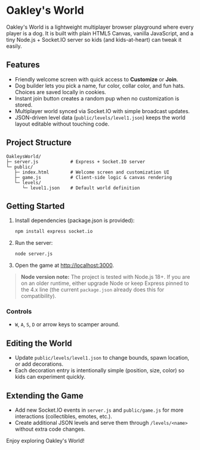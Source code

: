 # Oakley's World

Oakley's World is a lightweight multiplayer browser playground where every player is a dog. It is built with plain HTML5 Canvas, vanilla JavaScript, and a tiny Node.js + Socket.IO server so kids (and kids-at-heart) can tweak it easily.

## Features
- Friendly welcome screen with quick access to **Customize** or **Join**.
- Dog builder lets you pick a name, fur color, collar color, and fun hats. Choices are saved locally in cookies.
- Instant join button creates a random pup when no customization is stored.
- Multiplayer world synced via Socket.IO with simple broadcast updates.
- JSON-driven level data (`public/levels/level1.json`) keeps the world layout editable without touching code.

## Project Structure
```
OakleysWorld/
├─ server.js            # Express + Socket.IO server
└─ public/
   ├─ index.html        # Welcome screen and customization UI
   ├─ game.js           # Client-side logic & canvas rendering
   └─ levels/
      └─ level1.json    # Default world definition
```

## Getting Started
1. Install dependencies (package.json is provided):
   ```bash
   npm install express socket.io
   ```
2. Run the server:
   ```bash
   node server.js
   ```
3. Open the game at [http://localhost:3000](http://localhost:3000).

> **Node version note:** The project is tested with Node.js 18+. If you are on an older runtime, either upgrade Node or keep Express pinned to the 4.x line (the current `package.json` already does this for compatibility).

### Controls
- `W`, `A`, `S`, `D` or arrow keys to scamper around.

## Editing the World
- Update `public/levels/level1.json` to change bounds, spawn location, or add decorations.
- Each decoration entry is intentionally simple (position, size, color) so kids can experiment quickly.

## Extending the Game
- Add new Socket.IO events in `server.js` and `public/game.js` for more interactions (collectibles, emotes, etc.).
- Create additional JSON levels and serve them through `/levels/<name>` without extra code changes.

Enjoy exploring Oakley's World!
